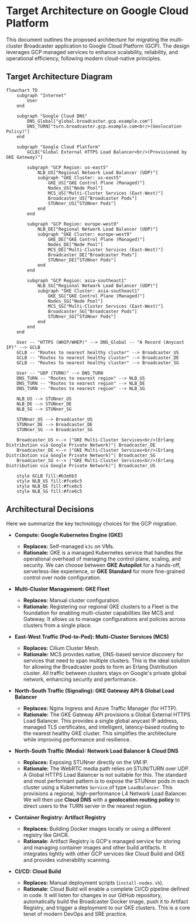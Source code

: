 # Target Architecture on Google Cloud Platform

This document outlines the proposed architecture for migrating the multi-cluster Broadcaster application to Google Cloud Platform (GCP). The design leverages GCP managed services to enhance scalability, reliability, and operational efficiency, following modern cloud-native principles.

## Target Architecture Diagram

```mermaid
flowchart TD
    subgraph "Internet"
        User
    end

    subgraph "Google Cloud DNS"
        DNS_Global["global.broadcaster.gcp.example.com"]
        DNS_TURN["turn.broadcaster.gcp.example.com<br/>(Geolocation Policy)"]
    end

    subgraph "Google Cloud Platform"
        GCLB["Global External HTTPS Load Balancer<br/>(Provisioned by GKE Gateway)"]
        
        subgraph "GCP Region: us-east5"
            NLB_US["Regional Network Load Balancer (UDP)"]
            subgraph "GKE Cluster: us-east5"
                GKE_US["GKE Control Plane (Managed)"]
                Nodes_US["Node Pool"]
                MCS_US["Multi-Cluster Services (East-West)"]
                Broadcaster_US["Broadcaster Pods"]
                STUNner_US["STUNner Pods"]
            end
        end

        subgraph "GCP Region: europe-west9"
            NLB_DE["Regional Network Load Balancer (UDP)"]
            subgraph "GKE Cluster: europe-west9"
                GKE_DE["GKE Control Plane (Managed)"]
                Nodes_DE["Node Pool"]
                MCS_DE["Multi-Cluster Services (East-West)"]
                Broadcaster_DE["Broadcaster Pods"]
                STUNner_DE["STUNner Pods"]
            end
        end

        subgraph "GCP Region: asia-southeast1"
            NLB_SG["Regional Network Load Balancer (UDP)"]
            subgraph "GKE Cluster: asia-southeast1"
                GKE_SG["GKE Control Plane (Managed)"]
                Nodes_SG["Node Pool"]
                MCS_SG["Multi-Cluster Services (East-West)"]
                Broadcaster_SG["Broadcaster Pods"]
                STUNner_SG["STUNner Pods"]
            end
        end
    end

    User -- "HTTPS (WHIP/WHEP)" --> DNS_Global -- "A Record (Anycast IP)" --> GCLB
    GCLB -- "Routes to nearest healthy cluster" --> Broadcaster_US
    GCLB -- "Routes to nearest healthy cluster" --> Broadcaster_DE
    GCLB -- "Routes to nearest healthy cluster" --> Broadcaster_SG

    User -- "UDP (TURN)" --> DNS_TURN
    DNS_TURN -- "Routes to nearest region" --> NLB_US
    DNS_TURN -- "Routes to nearest region" --> NLB_DE
    DNS_TURN -- "Routes to nearest region" --> NLB_SG

    NLB_US --> STUNner_US
    NLB_DE --> STUNner_DE
    NLB_SG --> STUNner_SG

    STUNner_US --> Broadcaster_US
    STUNner_DE --> Broadcaster_DE
    STUNner_SG --> Broadcaster_SG
    
    Broadcaster_US <--> |"GKE Multi-Cluster Services<br/>(Erlang Distribution via Google Private Network)"| Broadcaster_DE
    Broadcaster_DE <--> |"GKE Multi-Cluster Services<br/>(Erlang Distribution via Google Private Network)"| Broadcaster_SG
    Broadcaster_SG <--> |"GKE Multi-Cluster Services<br/>(Erlang Distribution via Google Private Network)"| Broadcaster_US

    style GCLB fill:#b3e6b3
    style NLB_US fill:#fce6c5
    style NLB_DE fill:#fce6c5
    style NLB_SG fill:#fce6c5
```

## Architectural Decisions

Here we summarize the key technology choices for the GCP migration.

*   **Compute: Google Kubernetes Engine (GKE)**
    *   **Replaces:** Self-managed `k3s` on VMs.
    *   **Rationale:** GKE is a managed Kubernetes service that handles the operational overhead of managing the control plane, scaling, and security. We can choose between **GKE Autopilot** for a hands-off, serverless-like experience, or **GKE Standard** for more fine-grained control over node configuration.

*   **Multi-Cluster Management: GKE Fleet**
    *   **Replaces:** Manual cluster configuration.
    *   **Rationale:** Registering our regional GKE clusters to a Fleet is the foundation for enabling multi-cluster capabilities like MCS and Gateway. It allows us to manage configurations and policies across clusters from a single place.

*   **East-West Traffic (Pod-to-Pod): Multi-Cluster Services (MCS)**
    *   **Replaces:** Cilium Cluster Mesh.
    *   **Rationale:** MCS provides native, DNS-based service discovery for services that need to span multiple clusters. This is the ideal solution for allowing the Broadcaster pods to form an Erlang Distribution cluster. All traffic between clusters stays on Google's private global network, enhancing security and performance.

*   **North-South Traffic (Signaling): GKE Gateway API & Global Load Balancer**
    *   **Replaces:** Nginx Ingress and Azure Traffic Manager (for HTTP).
    *   **Rationale:** The GKE Gateway API provisions a Global External HTTPS Load Balancer. This provides a single global anycast IP address, managed TLS certificates, and intelligent, latency-based routing to the nearest healthy GKE cluster. This simplifies the architecture while improving performance and resilience.

*   **North-South Traffic (Media): Network Load Balancer & Cloud DNS**
    *   **Replaces:** Exposing STUNner directly on the VM IP.
    *   **Rationale:** The WebRTC media path relies on STUN/TURN over UDP. A Global HTTPS Load Balancer is not suitable for this. The standard and most performant pattern is to expose the STUNner pods in each cluster using a Kubernetes `Service` of type `LoadBalancer`. This provisions a regional, high-performance L4 Network Load Balancer. We will then use **Cloud DNS** with a **geolocation routing policy** to direct users to the TURN server in the nearest region.

*   **Container Registry: Artifact Registry**
    *   **Replaces:** Building Docker images locally or using a different registry like GHCR.
    *   **Rationale:** Artifact Registry is GCP's managed service for storing and managing container images and other build artifacts. It integrates tightly with other GCP services like Cloud Build and GKE and provides vulnerability scanning.

*   **CI/CD: Cloud Build**
    *   **Replaces:** Manual deployment scripts (`install-nodes.sh`).
    *   **Rationale:** Cloud Build will enable a complete CI/CD pipeline defined in code. It will listen for changes in our GitHub repository, automatically build the Broadcaster Docker image, push it to Artifact Registry, and trigger a deployment to our GKE clusters. This is a core tenet of modern DevOps and SRE practice. 